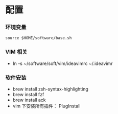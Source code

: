 # 配置

###  环境变量

``` shell
source $HOME/software/base.sh
```

### VIM 相关
  -  ln -s ~/software/soft/vim/ideavimrc  ~/.ideavimr

### 软件安装
  - brew install zsh-syntax-highlighting
  - brew install fzf
  - brew install ack
  - vim 下安装所有插件： PlugInstall 